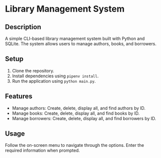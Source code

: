# Library Management System

## Description
A simple CLI-based library management system built with Python and SQLite. The system allows users to manage authors, books, and borrowers.

## Setup
1. Clone the repository.
2. Install dependencies using `pipenv install`.
3. Run the application using `python main.py`.

## Features
- Manage authors: Create, delete, display all, and find authors by ID.
- Manage books: Create, delete, display all, and find books by ID.
- Manage borrowers: Create, delete, display all, and find borrowers by ID.

## Usage
Follow the on-screen menu to navigate through the options. Enter the required information when prompted.
